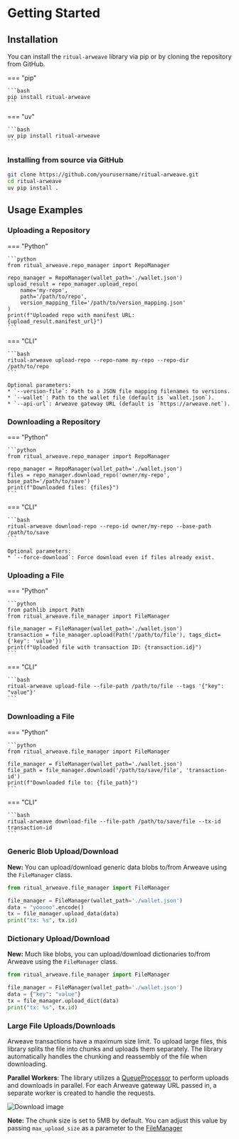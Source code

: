 # Getting Started

## Installation

You can install the `ritual-arweave` library via pip or by cloning the repository from GitHub.

=== "pip"

    ```bash
    pip install ritual-arweave
    ```

=== "uv"

    ```bash
    uv pip install ritual-arweave
    ```

### Installing from source via GitHub

```bash
git clone https://github.com/yourusername/ritual-arweave.git
cd ritual-arweave
uv pip install .
```

## Usage Examples

### Uploading a Repository

=== "Python"

    ```python
    from ritual_arweave.repo_manager import RepoManager

    repo_manager = RepoManager(wallet_path='./wallet.json')
    upload_result = repo_manager.upload_repo(
        name='my-repo',
        path='/path/to/repo',
        version_mapping_file='/path/to/version_mapping.json'
    )
    print(f"Uploaded repo with manifest URL: {upload_result.manifest_url}")
    ```

=== "CLI"

    ```bash
    ritual-arweave upload-repo --repo-name my-repo --repo-dir /path/to/repo
    ```

    Optional parameters:
    * `--version-file`: Path to a JSON file mapping filenames to versions.
    * `--wallet`: Path to the wallet file (default is `wallet.json`).
    * `--api-url`: Arweave gateway URL (default is `https://arweave.net`).

### Downloading a Repository

=== "Python"

    ```python
    from ritual_arweave.repo_manager import RepoManager

    repo_manager = RepoManager(wallet_path='./wallet.json')
    files = repo_manager.download_repo('owner/my-repo', base_path='/path/to/save')
    print(f"Downloaded files: {files}")
    ```

=== "CLI"

    ```bash
    ritual-arweave download-repo --repo-id owner/my-repo --base-path /path/to/save
    ```

    Optional parameters:
    * `--force-download`: Force download even if files already exist.

### Uploading a File

=== "Python"

    ```python
    from pathlib import Path
    from ritual_arweave.file_manager import FileManager

    file_manager = FileManager(wallet_path='./wallet.json')
    transaction = file_manager.upload(Path('/path/to/file'), tags_dict={'key': 'value'})
    print(f"Uploaded file with transaction ID: {transaction.id}")
    ```

=== "CLI"

    ```bash
    ritual-arweave upload-file --file-path /path/to/file --tags '{"key": "value"}'
    ```

### Downloading a File

=== "Python"

    ```python
    from ritual_arweave.file_manager import FileManager

    file_manager = FileManager(wallet_path='./wallet.json')
    file_path = file_manager.download('/path/to/save/file', 'transaction-id')
    print(f"Downloaded file to: {file_path}")
    ```

=== "CLI"

    ```bash
    ritual-arweave download-file --file-path /path/to/save/file --tx-id transaction-id
    ```

### Generic Blob Upload/Download

**New:** You can upload/download generic data blobs to/from Arweave using the
`FileManager` class.


```python
from ritual_arweave.file_manager import FileManager

file_manager = FileManager(wallet_path='./wallet.json')
data = "yooooo".encode()
tx = file_manager.upload_data(data)
print("tx: %s", tx.id)

```

### Dictionary Upload/Download

**New:** Much like blobs, you can upload/download dictionaries to/from Arweave using the
`FileManager` class.

```python
from ritual_arweave.file_manager import FileManager

file_manager = FileManager(wallet_path='./wallet.json')
data = {"key": "value"}
tx = file_manager.upload_dict(data)
print("tx: %s", tx.id)
```

### Large File Uploads/Downloads

Arweave transactions have a maximum size limit. To upload large files, this library
splits the file into chunks and uploads them separately. The library automatically
handles the chunking and reassembly of the file when downloading.

**Parallel Workers**: The library utilizes a [QueueProcessor](../reference/ritual_arweave/concurrency_utils/?h=queue#ritual_arweave.concurrency_utils.QueueProcessor)
to perform uploads and downloads in parallel. For each Arweave gateway URL passed in,
a separate worker is created to handle the requests.

![Download image](../assets/download.png)

**Note:** The chunk size is set to 5MB by default. You can adjust this value by passing
`max_upload_size` as a parameter to the [FileManager](../reference/ritual_arweave/file_manager/?h=filemanager#ritual_arweave.file_manager.FileManager)
